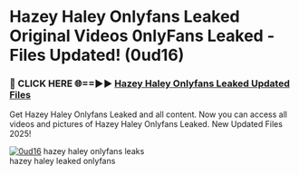 # Hazey Haley Onlyfans Leaked Original Videos 0nlyFans Leaked - Files Updated! (0ud16)

<h3>🔴 CLICK HERE 🌐==►► <a href="https://tinyurl.com/x26r9saj" rel="nofollow">Hazey Haley Onlyfans Leaked Updated Files</a></h3>

Get Hazey Haley Onlyfans Leaked and all content. Now you can access all videos and pictures of Hazey Haley Onlyfans Leaked. New Updated Files 2025!

[![0ud16](https://i.imgur.com/LkgZPqh.gif)](https://tinyurl.com/x26r9saj)
hazey haley onlyfans leaks<br>
hazey haley leaked onlyfans
